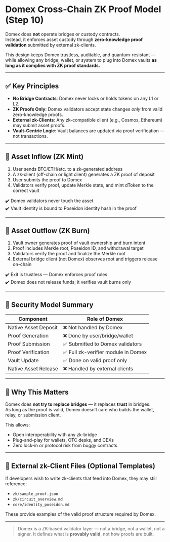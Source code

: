 # Domex Cross-Chain ZK Proof Model (Step 10)

Domex does **not** operate bridges or custody contracts.  
Instead, it enforces asset custody through **zero-knowledge proof validation** submitted by external zk-clients.

This design keeps Domex trustless, auditable, and quantum-resistant — while allowing any bridge, wallet, or system to plug into Domex vaults **as long as it complies with ZK proof standards.**

---

## ✅ Key Principles

- **No Bridge Contracts**: Domex never locks or holds tokens on any L1 or L2.
- **ZK Proofs Only**: Domex validators accept state changes *only* from valid zero-knowledge proofs.
- **External zk-Clients**: Any zk-compatible client (e.g., Cosmos, Ethereum) may submit asset proofs.
- **Vault-Centric Logic**: Vault balances are updated via proof verification — not transactions.

---

## 🔄 Asset Inflow (ZK Mint)

1. User sends BTC/ETH/etc. to a zk-generated address
2. A zk-client (off-chain or light client) generates a ZK proof of deposit
3. User submits the proof to Domex
4. Validators verify proof, update Merkle state, and mint dToken to the correct vault

✔️ Domex validators never touch the asset  
✔️ Vault identity is bound to Poseidon identity hash in the proof

---

## 🔁 Asset Outflow (ZK Burn)

1. Vault owner generates proof of vault ownership and burn intent
2. Proof includes Merkle root, Poseidon ID, and withdrawal target
3. Validators verify the proof and finalize the Merkle root
4. External bridge client (not Domex) observes root and triggers release on-chain

✔️ Exit is trustless — Domex enforces proof rules  
✔️ Domex does not release funds; it verifies vault burns only

---

## 🔐 Security Model Summary

| Component                | Role of Domex                        |
|--------------------------|--------------------------------------|
| Native Asset Deposit     | ❌ Not handled by Domex              |
| Proof Generation         | ❌ Done by user/bridge/wallet        |
| Proof Submission         | ✅ Submitted to Domex validators     |
| Proof Verification       | ✅ Full zk-verifier module in Domex  |
| Vault Update             | ✅ Done on valid proof only          |
| Native Asset Release     | ❌ Handled by external clients       |

---

## 🧠 Why This Matters

Domex does **not try to replace bridges** — it replaces **trust** in bridges.  
As long as the proof is valid, Domex doesn’t care who builds the wallet, relay, or submission client.

This allows:
- Open interoperability with any zk-bridge
- Plug-and-play for wallets, OTC desks, and CEXs
- Zero lock-in or protocol risk from buggy contracts

---

## 📎 External zk-Client Files (Optional Templates)

If developers wish to write zk-clients that feed into Domex, they may still reference:
- `zk/sample_proof.json`
- `zk/circuit_overview.md`
- `core/identity_poseidon.md`

These provide examples of the valid proof structure required by Domex.

---

> Domex is a ZK-based validator layer — not a bridge, not a wallet, not a signer.
> It defines what is **provably valid**, not how proofs are built.
